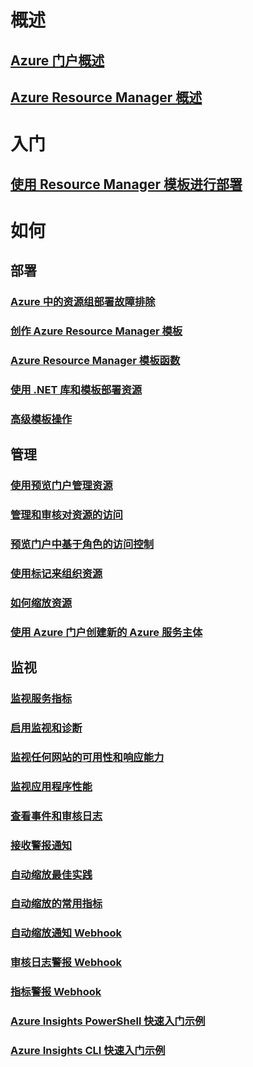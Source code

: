# 概述 
## [Azure 门户概述](azure-portal-overview.md)
## [Azure Resource Manager 概述](resource-group-overview.md)

# 入门
## [使用 Resource Manager 模板进行部署](resource-group-template-deploy.md)

# 如何
## 部署
### [Azure 中的资源组部署故障排除](resource-group-deploy-debug.md)
### [创作 Azure Resource Manager 模板](resource-group-authoring-templates.md)
### [Azure Resource Manager 模板函数](resource-group-template-functions.md)
### [使用 .NET 库和模板部署资源](arm-template-deployment.md)
### [高级模板操作](resource-group-advanced-template.md)
## 管理
### [使用预览门户管理资源](resource-group-portal.md)
### [管理和审核对资源的访问](resource-group-rbac.md)
### [预览门户中基于角色的访问控制](role-based-access-control-configure.md)
### [使用标记来组织资源](resource-group-using-tags.md)
### [如何缩放资源](insights-how-to-scale.md)
### [使用 Azure 门户创建新的 Azure 服务主体](resource-group-create-service-principal-portal.md)
## 监视
### [监视服务指标](insights-how-to-customize-monitoring.md)
### [启用监视和诊断](insights-how-to-use-diagnostics.md)
### [监视任何网站的可用性和响应能力](app-insights-monitor-web-app-availability.md)
### [监视应用程序性能](app-insights-azure-web-apps.md)
### [查看事件和审核日志](insights-debugging-with-events.md)
### [接收警报通知](insights-receive-alert-notifications.md)
### [自动缩放最佳实践](insights-autoscale-best-practices.md)
### [自动缩放的常用指标](insights-autoscale-common-metrics.md)
### [自动缩放通知 Webhook](insights-autoscale-to-webhook-email.md)
### [审核日志警报 Webhook](insights-auditlog-to-webhook-email.md)
### [指标警报 Webhook](insights-webhooks-alerts.md)
### [Azure Insights PowerShell 快速入门示例](insights-powershell-samples.md)
### [Azure Insights CLI 快速入门示例](insights-cli-samples.md)


<!--HONumber=Nov16_HO2-->


